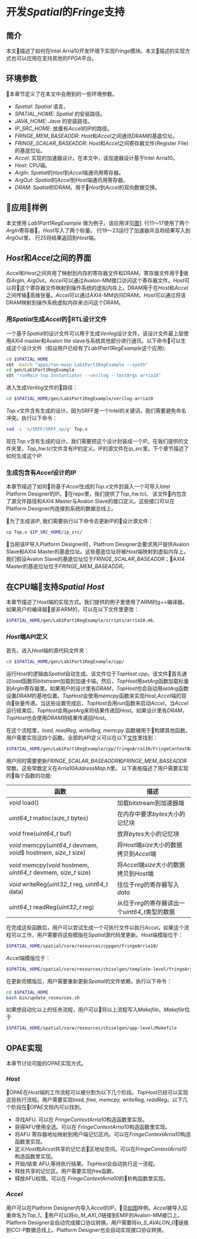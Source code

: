 #  开发*Spatial*的*Fringe*支持
## 简介
本文描述了如何在Intel Arria10开发环境下实现*Fringe*模块。本文描述的实现方式也可以应用在支持其他的*FPGA*平台。

## 环境参数
本章节定义了在本文中会用到的一些环境参数。
* *Spatial*: *Spatial* 语言。
* *SPATIAL_HOME*: *Spatial* 的安装路径。
* *JAVA_HOME*: *Java* 的安装路径。
* *IP_SRC_HOME*: 放置有*Accel*的IP的路径。
* *FRINGE_MEM_BASEADDR*:  *Host*和*Accel*之间通讯DRAM的基底位址。
* *FRINGE_SCALAR_BASEADDR*: *Host*和*Accel*之间寄存器文件(Register File)的基底位址。
* *Accel*: 实现的加速器设计。在本文中，该加速器设计基于Intel Arria10。
* *Host*: CPU端。
* *ArgIn*: *Spatial*的*Host*到*Accel*端通讯用寄存器。
* *ArgOut*: *Spatial*的*Accel*到*Host*端通讯用寄存器。
* *DRAM*: *Spatial*的DRAM。用于*Host*到*Accel*的双向数据交换。

## 应用样例
本文使用 *Lab1Part1RegExample* 做为例子。该应用详见[图1](https://github.com/kelayamatoz/A10FringeDoc/blob/master/regexample.png).
行11～17使用了两个*ArgIn*寄存器。*Host*写入了两个标量。
行19～23运行了加速器并且将结果写入到*ArgOut*里。
行25将结果返回到*Host*端。

## *Host*和*Accel*之间的界面
*Accel*和*Host*之间共用了映射到内存的寄存器文件和DRAM。寄存器文件用于储存*ArgIn*, *ArgOut*。*Accel*可以通过Avalon-MM接口访问这个寄存器文件。*Host*可以将这个寄存器文件映射到操作系统的虚拟内存上。DRAM用于在*Host*和*Accel*之间传输高维张量。*Accel*可以通过AXI4-MM访问DRAM。*Host*可以通过将该DRAM映射到操作系统虚拟内存来访问这个DRAM。

### 用*Spatial*生成*Accel*的RTL设计文件
一个基于*Spatial*的设计文件可以用于生成*Verilog*设计文件。该设计文件最上层使用AXI4 master和Avalon lite slave与系统其他部分进行通讯。以下命令可以生成这个设计文件（假设用户已经有了*Lab1Part1RegExample*这个应用):
```bash
cd $SPATIAL_HOME
sbt -batch "apps/run-main Lab1Part1RegExample --synth"
cd gen/Lab1Part1RegExample
sbt "runMain top.Instantiator --verilog --testArgs arria10"
```
进入生成*Verilog*文件的路径：
```bash
cd $SPATIAL_HOME/gen/Lab1Part1RegExample/verilog-arria10
```
*Top.v*文件含有生成的设计。因为SRFF是一个Intel的关键词，我们需要避免命名冲突。执行以下命令：
```bash
sed -i 's/SRFF/SRFF_sp/g' Top.v
```
现在*Top.v*含有生成的设计。我们需要把这个设计封装成一个IP。在我们提供的文件夹里，*Top_hw.tcl*文件含有IP的定义。IP的源文件在*ip_src*里。下个章节描述了如何生成这个IP.

### 生成包含有*Accel*设计的IP
本章节描述了如何将基于*Accel*生成的*Top.v*文件封装入一个可导入Intel Platform Designer的IP。在repo里，我们提供了*Top_hw.tcl*。 该文件内包含了源文件路径和AXI4 Master与Avalon Slave的接口定义。这些接口可以在Platform Designer内连接到系统的数据总线上。

为了生成该IP, 我们需要执行以下命令去更新IP的设计源文件：
```bash
cp Top.v $IP_SRC_HOME/ip_src/
```
当把该IP导入Platform Designer时，Platfrom Designer会要求用户提供Avalon Slave和AXI4 Master的基底位址。这些基底位址将被$Host$端映射到虚拟内存上。我们假设Avalon Slave的基底位址位于*FRINGE_SCALAR_BASEADDR*；AXI4 Master的基底位址位于*FRINGE_MEM_BASEADDR*。

## 在CPU端支持*Spatial Host*
本章节描述了*Host*端的实现方式。我们提供的例子里使用了ARM的g++编译器。如果用户的编译器是非ARM的，可以在以下文件里更改：
```bash
$SPATIAL_HOME/gen/Lab1Part1RegExample/scripts/arria10.mk.
```

### *Host*端API定义
首先，进入*Host*端的源代码文件夹：
```bash
cd $SPATIAL_HOME/gen/Lab1Part1RegExample/cpp/
```
运行*Host*的逻辑由*Spatial*自动生成。该文件位于*TopHost.cpp*。该文件首先通过*load*函数将*bitstream*加载到加速卡端。然后，*TopHost*用*setArg*函数加载标量到*ArgIn*寄存器里。如果用户的设计里有*DRAM*，*TopHost*也会自动用*setArg*函数设置*DRAM*的基地位置。*TopHost*会使用*memcpy*函数来实现*Host*,*Accel*端的双向张量传递。当这些设置完成后，*TopHost*会用*run*函数来启动*Accel*。当*Accel*运行结束后，*TopHost*会用*getArg*来将结果传递回*Host*。如果设计里有*DRAM*，*TopHost*也会使用*DRAM*将结果传递回*Host*。

在这个流程里，*load, readReg, writeReg, memcpy* 函数被用于构建其他函数。用户需要实现这四个函数。全部的API定义可以在以下[文件](https://github.com/kelayamatoz/A10FringeDoc/blob/master/fringecontext.png)里找到：
```bash
$SPATIAL_HOME/gen/Lab1Part1RegExample/cpp/fringeArrai10/FringeContextBase.h
```
用户同时需要更新*FRINGE_SCALAR_BASEADDR*和*FRINGE_MEM_BASEADDR*常数。这些常数定义在*Arria10AddressMap.h*里。
以下表格描述了用户需要实现的每个函数的功能:

| 函数  | 描述   |
|---|---|
| *void* load()   | 加载bitstream到加速器端  |
| *uint64_t* malloc(*size_t* bytes) | 在内存中要求*bytes*大小的记忆块|
| *void* free(*uint64_t* buf) | 放弃*bytes*大小的记忆块 |
| *void* memcpy(*uint64_t* devmem, *void*$ hostmem, *size_t* size) | 将*Host*端*size*大小的数据拷贝到*Accel*端 |
| *void* memcpy(*void* hostmem, *uint64_t* devmem, *size_t* size) | 将*Accel*端*size*大小的数据拷贝到*Host*端 |
| *void* writeReg(*uint32_t* reg, *uint64_t* data) | 往位于*reg*的寄存器写入*data*
| *uint64_t* readReg(*uint32_t* reg) | 从位于*reg*的寄存器读出一个*uint64_t*类型的数据
在完成这些函数后，用户可以尝试生成一个可执行文件以执行*Accel*。如果这个流程可以工作，用户需要将这些模版在*Spatial*源代码里更新。*Host*端模版位于：
```bash
$SPATIAL_HOME/spatial/core/resources/cppgen/fringeArria10/
```
*Accel*端模版位于：
```bash
$SPATIAL_HOME/spatial/core/resources/chiselgen/template-level/fringeArria10/build/
```
在更新完模版后，用户需要重新更新*Spatial*的文件依赖。执行以下命令：
```bash
cd $SPATIAL_HOME
bash bin/update_resources.sh
```
如果想自动化以上的任务流程，用户可以将以上流程写入*Makefile*。*Makefile*位于
```bash
$SPATIAL_HOME/spatial/core/resources/chiselgen/app-level/Makefile
```

## OPAE实现
本章节讨论可能的OPAE实现方式。
### *Host*
OPAE在*Host*端的工作流程可以被分割为以下几个阶段。*TopHost*已经可以实现这些执行流程。用户需要实现*load, free, memcpy, writeReg, readReg*。以下几个阶段在OPAE文档内可以找到。
* 寻找AFU. 可以在 *FringeContextArria10*构造函数里实现。
* 获得AFU使用全选。可以在 *FringeContextArria10*构造函数里实现。
* 将AFU 寄存器地址映射到用户端记忆区内。可以在*FringeContextArria10*构造函数里实现。
* 定义*Host*和*Accel*共享的记忆去区地址空间。可以在*FringeContextArria10*构造函数里实现。
* 开始/结束 AFU;等待执行结果。*TopHost*会自动执行这一流程。
* 释放共享的记忆区。用户需要实现*free*函数。
* 释放AFU权限。可以在 *FringeContextArria10*的析构函数里实现。
### *Accel*
用户可以在Platform Designer内导入*Accel*的IP。见[如图](https://github.com/kelayamatoz/A10FringeDoc/blob/master/accel.png)样例。*Accel*被导入后重命名为*Top_1*。用户可以将*io_M_AXI_0*链接到EMIF的Avalon-MM接口上。Platform Designer会自动完成接口协议转换。用户需要将*io_S_AVALON_0*链接到CCI-P数据总线上。Platform Designer也会自动实现接口协议转换。
